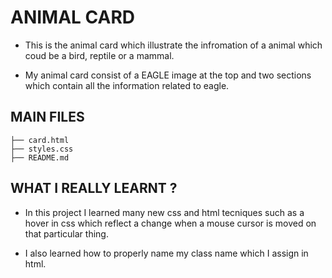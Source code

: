 # ANIMAL CARD

* This is the animal card which illustrate the infromation  of a animal which coud be a bird, reptile or a mammal.

* My animal card consist of a EAGLE image at the top and two sections which contain all the information related to eagle.

## MAIN FILES
```
├── card.html 
├── styles.css
├── README.md 

```
## WHAT I REALLY LEARNT ?

* In this project I learned many new css and html tecniques such as a hover in css which reflect a change when a mouse cursor is moved on that particular thing. 

* I also learned how to properly name my class name which I assign in html.




